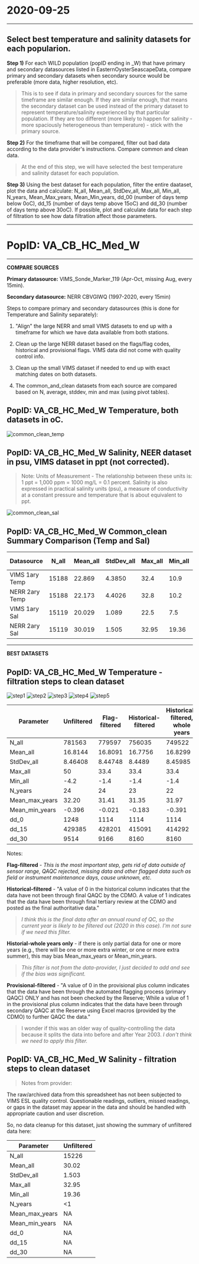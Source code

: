 # 2020-09-25

---

## Select best temperature and salinity datasets for each popularion.

**Step 1)** For each WILD population (popID ending in _W) that have primary and secondary datasources listed in EasternOysterSeascapeData, compare primary and secondary datasets when secondary source would be preferable (more data, higher resolution, etc). 

> This is to see if data in primary and secondary sources for the same timeframe are similar enough. 
> If they are similar enough, that means the secondary dataset can be used instead of the primary dataset to represent temperature/salinity experienced by that particular population.
> If they are too different (more likely to happen for salinity - more spaciously heterogeneous than temperature) - stick with the primary source.

**Step 2)** For the timeframe that will be compared, filter out bad data according to the data provider's instructions. Compare common and clean data.

> At the end of this step, we will have selected the best temperature and salinity dataset for each population. 

**Step 3)** Using the best dataset for each population, filter the entire daataset, plot the data and calculate: N_all, Mean_all, StdDev_all, Max_all, Min_all, N_years, Mean_Max_years, Mean_Min_years, dd_00 (number of days temp below 0oC), dd_15 (number of days temp above 15oC) and dd_30 (number of days temp above 30oC). If possible, plot and calculate data for each step of filtration to see how data filtration affect those parameters.

---

# PopID: VA_CB_HC_Med_W

---

**COMPARE SOURCES**

**Primary datasource:** VIMS_Sonde_Marker_119 (Apr-Oct, missing Aug, every 15min).

**Secondary datasource:** NERR CBVGIWQ (1997-2020, every 15min)

Steps to compare primary and secondary datasources (this is done for Temperature and Salinity separately):

1) "Align" the large NERR and small VIMS datasets to end up with a timeframe for which we have data available from both stations. 

2) Clean up the large NERR dataset based on the flags/flag codes, historical and provisional flags. VIMS data did not come with quality control info.

3) Clean up the small VIMS dataset if needed to end up with exact matching dates on both datasets.

4) The common_and_clean datasets from each source are compared based on N, average, stddev, min and max (using pivot tables).

## PopID: VA_CB_HC_Med_W Temperature, both datasets in oC.

![common_clean_temp](../img/VA-CB-HC-Med-W-common-clean-temp.PNG)

## PopID: VA_CB_HC_Med_W Salinity, NEER dataset in psu, VIMS dataset in ppt (not corrected). 

> Note: Units of Measurement - The relationship between these units is: 1 ppt = 1,000 ppm = 1000 mg/L = 0.1 percent. Salinity is also expressed in practical salinity units (psu), a measure of conductivity at a constant pressure and temperature that is about equivalent to ppt.

![common_clean_sal](../img/VA-CB-HC-Med-W-common-clean-sal.PNG)

## PopID: VA_CB_HC_Med_W Common_clean Summary Comparison (Temp and Sal)

| Datasource    | N_all  | Mean_all | StdDev_all | Max_all | Min_all | Best dataset |
| ------------- | ------ | -------- | ---------- | ------- | ------- |:------------:|
| VIMS 1ary Temp| 15188  | 22.869   | 4.3850     |32.4     |10.9     |              |
| NERR 2ary Temp| 15188  | 22.173   | 4.4026     |32.8     |10.2     |x             |
| VIMS 1ary Sal | 15119  | 20.029   | 1.089      |22.5     |7.5      |x             |
| NERR 2ary Sal | 15119  | 30.019   | 1.505      |32.95    |19.36    |              |

---

**BEST DATASETS**

## PopID: VA_CB_HC_Med_W Temperature - filtration steps to clean dataset

![step1](../img/VA-CB-HC-Med-W-temp-1-unfiltered.PNG)
![step2](../img/VA-CB-HC-Med-W-temp-2-flag-filtered.PNG)
![step3](../img/VA-CB-HC-Med-W-temp-3-historical-filtered.PNG)
![step4](../img/VA-CB-HC-Med-W-temp-4-historical-wholeyrs.PNG)
![step5](../img/VA-CB-HC-Med-W-temp-5-provisional.PNG)

| Parameter      | Unfiltered | Flag-filtered | Historical-filtered | Historical-filtered, whole years | Provisional-filtered |
| ---------------| ---------- | ------------- | ------------------- | -------------------------------- | -------------------- |
| N_all          | 781563     |  779597       |  756035             |  749522                          |  586838              |
| Mean_all       |  16.8144   | 16.8091       |  16.7756            |   16.8299                        |  16.8316             |
| StdDev_all     |  8.46408   |  8.44748      |  8.4489             |  8.45985                         | 8.53657              |
| Max_all        | 50         |  33.4         |  33.4               |  33.4                            |   33.4               |
| Min_all        | -4.2       |  -1.4         |   -1.4              |    -1.4                          |  -1.4                |
| N_years        |  24        |  24           |   23                |  22                              | 17                   |
| Mean_max_years | 32.20      | 31.41         |  31.35              |  31.97                           |  31.93               |
| Mean_min_years | -0.396     | -0.021        | -0.183              | -0.391                           | -0.571               |
| dd_0           |  1248      |  1114         |   1114              |   1114                           |  1114                |
| dd_15          | 429385     |  428201       |  415091             |   414292                         |  325801              |
| dd_30          |  9514      | 9166          |  8160               |  8160                            |  6629                |

Notes: 

**Flag-filtered** - *This is the most important step, gets rid of data outside of sensor range, QAQC rejected, missing data and other flagged data such as field or instrument maintenance days, cause unknown, etc.*

**Historical-filtered** - "A value of 0 in the historical column indicates that the data have not been through final QAQC by the CDMO. A value of 1 indicates that the data have been through final tertiary review at the CDMO and posted as the final authoritative data." 
>*I think this is the final data after an annual round of QC, so the current year is likely to be filtered out (2020 in this case). I'm not sure if we need this filter.*

**Historial-whole years only** - if there is only partial data for one or more years (e.g., there will be one or more extra winter, or one or more extra summer), this may bias Mean_max_years or Mean_min_years. 
>*This filter is not from the data-provider, I just decided to add and see if the bias was significant.*

**Provisional-filtered** - "A value of 0 in the provisional plus column indicates that the data have been through the automated flagging process (primary QAQC) ONLY and has not been checked by the Reserve; While a value of 1 in the provisional plus column indicates that the data have been through secondary QAQC at the Reserve using Excel macros (provided by the CDMO) to further QAQC the data." 
>I wonder if this was an older way of quality-controlling the data because it splits the data into before and after Year 2003. *I don't think we need to apply this filter.*

## PopID: VA_CB_HC_Med_W Salinity - filtration steps to clean dataset

> Notes from provider: 

The raw/archived data from this spreadsheet has not been subjected to VIMS ESL quality control. Questionable readings, outliers, missed readings, or gaps in the dataset may appear in the data and should be handled with appropriate caution and user discretion.

So, no data cleanup for this dataset, just showing the summary of unfiltered data here:

| Parameter      | Unfiltered | 
| ---------------| ---------- | 
| N_all          | 15226      | 
| Mean_all       |  30.02     | 
| StdDev_all     |  1.503     |  
| Max_all        | 32.95      |  
| Min_all        | 19.36      |  
| N_years        |  <1        |  
| Mean_max_years | NA         | 
| Mean_min_years | NA         | 
| dd_0           |  NA        |  
| dd_15          | NA         |  
| dd_30          |  NA        | 
